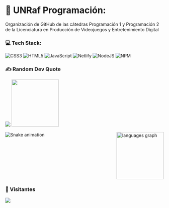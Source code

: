 # 💫 UNRaf Programación:
Organización de GitHub de las cátedras Programación 1 y Programación 2 de la Licenciatura en Producción de Videojuegos y Entretenimiento Digital


### 💻 Tech Stack:
![CSS3](https://img.shields.io/badge/css3-%231572B6.svg?style=for-the-badge&logo=css3&logoColor=white) ![HTML5](https://img.shields.io/badge/html5-%23E34F26.svg?style=for-the-badge&logo=html5&logoColor=white) ![JavaScript](https://img.shields.io/badge/javascript-%23323330.svg?style=for-the-badge&logo=javascript&logoColor=%23F7DF1E) ![Netlify](https://img.shields.io/badge/netlify-%23000000.svg?style=for-the-badge&logo=netlify&logoColor=#00C7B7) ![NodeJS](https://img.shields.io/badge/node.js-6DA55F?style=for-the-badge&logo=node.js&logoColor=white) ![NPM](https://img.shields.io/badge/NPM-%23000000.svg?style=for-the-badge&logo=npm&logoColor=white)

### ✍️ Random Dev Quote
![](https://quotes-github-readme.vercel.app/api?type=horizontal&theme=radical) <img height="150" src="https://media.tenor.com/PqJ7yMX9GFoAAAAC/bruce-almighty-comedy.gif"  />



<img align="right" src="https://github-readme-stats.vercel.app/api/top-langs?locale=en&hide_title=false&layout=compact&card_width=320&langs_count=5&theme=dracula&hide_border=false&username=UNRa" height="150" alt="languages graph"  />
</div>

<img src="https://raw.githubusercontent.com/UNRaf-PROGRAMACION/UNRaf-PROGRAMACION/blob/output/snake.svg" alt="Snake animation" />

###

<br clear="both">

### 👮 Visitantes
[![](https://visitcount.itsvg.in/api?id=UNRaf-PROGRAMACION&icon=0&color=0)](https://visitcount.itsvg.in)

